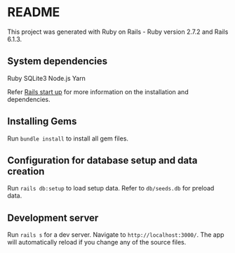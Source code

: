 # README

This project was generated with Ruby on Rails - Ruby version 2.7.2 and Rails 6.1.3.

## System dependencies

Ruby
SQLite3
Node.js
Yarn

Refer [Rails start up](https://guides.rubyonrails.org/getting_started.html) for more information on the installation and dependencies.

## Installing Gems

Run `bundle install` to install all gem files.

## Configuration for database setup and data creation

Run `rails db:setup` to load setup data. Refer to `db/seeds.db` for preload data.

## Development server

Run `rails s` for a dev server. Navigate to `http://localhost:3000/`. The app will automatically reload if you change any of the source files.